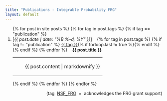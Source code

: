 ```yaml
---
title: "Publications - Integrable Probability FRG"
layout: default
---
```


<ol>
  {% for post in site.posts %}
  {% for tag in post.tags %}
  {% if tag == "publication" %}
  <li>
    [<i>{{ post.date | date: "%B %-d, %Y" }}</i>]
    &nbsp;&nbsp;
    {% for tag in post.tags %}
    {% if tag != "publication" %}
    <a href="{{site.url }}/blog/tags/{{ tag }}" title="View posts tagged with &quot;{{ tag }}&quot;"
    class="btn btn-default" role="button">{{ tag }}</a>{% if forloop.last != true %}{% endif %}{% endif %}
    {% endfor %}
    &nbsp;&nbsp;
    <b><a href="{{site.url }}{{ post.url }}">{{ post.title }}</a></b>
    <table>
      <tr>
        <td style="padding-left:40px">
          <p>{{ post.content | markdownify }}</p>
        </td>
      </tr>
    </table>
  </li>
  {% endif %}
  {% endfor %}
  {% endfor %}
</ol>

<p align="right">(tag&nbsp;&nbsp;<a href="{{site.url }}/blog/tags/NSF_FRG" title="View posts tagged with &quot;NSF_FRG&quot;"
class="btn btn-default" role="button">NSF_FRG</a>&nbsp;&nbsp;=&nbsp;&nbsp;acknowledges the FRG grant support)</p>
